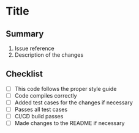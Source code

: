 # Title

## Summary
1. Issue reference
2. Description of the changes

## Checklist
- [ ] This code follows the proper style guide
- [ ] Code compiles correctly
- [ ] Added test cases for the changes if necessary
- [ ] Passes all test cases
- [ ] CI/CD build passes
- [ ] Made changes to the README if necessary 
